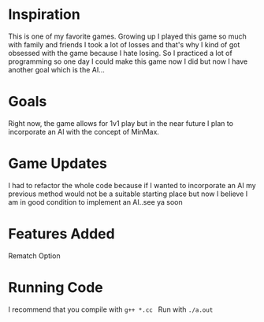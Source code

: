 # Inspiration 

This is one of my favorite games. Growing up I played this game so much with family and friends I took a lot of losses and that's why I kind of got obsessed with the game
because I hate losing. So I practiced a lot of programming so one day I could make this game now I did but now I have another goal which is the AI...

# Goals
Right now, the game allows for 1v1 play but in the near future I plan to incorporate an AI with the concept of MinMax.

# Game Updates
I had to refactor the whole code because if I wanted to incorporate an AI my previous method would not be a suitable starting place but now I believe I am in good condition to implement an AI..see ya soon

# Features Added
Rematch Option

# Running Code

I recommend that you compile with ``g++ *.cc ``
Run with ``./a.out``
